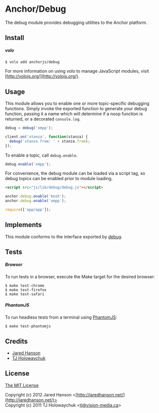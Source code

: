 # Anchor/Debug

The debug module provides debugging utilities to the Anchor platform.

## Install

##### volo

    $ volo add anchorjs/debug

For more information on using volo to manage JavaScript modules, visit [http://volojs.org/](http://volojs.org/).

## Usage

This module allows you to enable one or more topic-specific debugging functions.
Simply invoke the exported function to generate your debug function, passing it
a name which will determine if a noop function is returned, or a decorated
`console.log`.

```javascript
debug = debug('xmpp');

client.on('stanza', function(stanza) {
  debug('stanza from: ' + stanza.from);
});
```

To enable a topic, call `debug.enable`.

```javascript
debug.enable('xmpp');
```

For convenience, the debug module can be loaded via a script tag, so debug
topics can be enabled prior to module loading.

```html
<script src="js/lib/debug/debug.js"></script>
```

```javascript
anchor.debug.enable('bosh');
anchor.debug.enable('xmpp');

require(['app/app']);
```

## Implements

This module conforms to the interface exported by [debug](https://github.com/visionmedia/debug).

## Tests

##### Browser

To run tests in a browser, execute the Make target for the desired browser:

    $ make test-chrome
    $ make test-firefox
    $ make test-safari

##### PhantomJS

To run headless tests from a terminal using [PhantomJS](http://phantomjs.org/):

    $ make test-phantomjs

## Credits

  - [Jared Hanson](http://github.com/jaredhanson)
  - [TJ Holowaychuk](https://github.com/visionmedia)

## License

[The MIT License](http://opensource.org/licenses/MIT)

Copyright (c) 2012 Jared Hanson <[http://jaredhanson.net/](http://jaredhanson.net/)>  
Copyright (c) 2011 TJ Holowaychuk <[tj@vision-media.ca](mailto:tj@vision-media.ca)>
